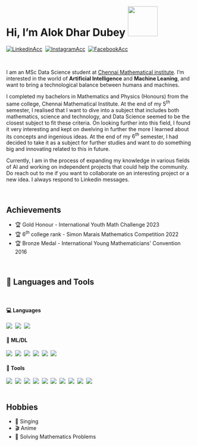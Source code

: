 # Hi, I’m Alok Dhar Dubey <img src="https://i.pinimg.com/originals/42/d1/f0/42d1f0886e2706a7a50d4bac63de77b0.gif" alt="" width="80">
<a href="https://www.linkedin.com/in/ialok00001/"><img src="https://img.shields.io/badge/LinkedIn-0077B5?style=for-the-badge&logo=linkedin&logoColor=white" alt="LinkedinAcc"/></a>&nbsp;
<a href="https://www.instagram.com/alok.genesis/"><img src="https://img.shields.io/badge/Instagram-E4405F?style=for-the-badge&logo=instagram&logoColor=white" alt="InstagramAcc"/></a>&nbsp;
<a href="https://www.facebook.com/ialok1920/"><img src="https://img.shields.io/badge/Facebook-1877F2?style=for-the-badge&logo=facebook&logoColor=white" alt="FacebookAcc"/></a>&nbsp;

<br />

I am an MSc Data Science student at <a href="https://www.cmi.ac.in">Chennai Mathematical institute</a>. I’m interested in the world of **Artificial Intelligence** and **Machine Leaning**, and want to bring a technological balance between humans and machines.

I completed my bachelors in Mathematics and Physics (Honours) from the same college, Chennai Mathematical Institute. At the end of my $5^{th}$ semester, I realised that I want to dive into a subject that includes both mathematics, science and technology, and Data Science seemed to be the closest subject to fit these criteria. On looking further into this field, I found it very interesting and kept on dwelving in further the more I learned about its concepts and ingenious ideas. At the end of my $6^{th}$ semester, I had decided to take it as a subject for further studies and want to do something big and innovating related to this in future.

Currently, I am in the process of expanding my knowledge in various fields of AI and working on independent projects that could help the community. Do reach out to me if you want to collaborate on an interesting project or a new idea. I always respond to Linkedin messages.

<br />

## Achievements
- 🏆 Gold Honour - International Youth Math Challenge 2023
- 🏆 $6^{th}$ college rank - Simon Marais Mathematics Competition 2022
- 🏆 Bronze Medal - International Young Mathematicians' Convention 2016

<br />

## 💼 Languages and Tools
<br />

#### 💻 Languages
<div>
  <a href="https://www.python.org"><img src="https://img.shields.io/badge/Python-3776AB?style=for-the-badge&logo=python&logoColor=white" /></a>&nbsp;
  <a href="https://www.r-project.org"><img src="https://img.shields.io/badge/r-%23276DC3.svg?style=for-the-badge&logo=r&logoColor=white" /></a>&nbsp;
  <a href="https://www.mysql.com"><img src="https://img.shields.io/badge/mysql-4479A1.svg?style=for-the-badge&logo=mysql&logoColor=white" /></a>&nbsp;
</div>

#### 🤖 ML/DL
<div>
  <a href="https://numpy.org"><img src="https://img.shields.io/badge/numpy-%23013243.svg?style=for-the-badge&logo=numpy&logoColor=white" /></a>&nbsp;
  <a href="https://scipy.org"><img src="https://img.shields.io/badge/SciPy-%230C55A5.svg?style=for-the-badge&logo=scipy&logoColor=%white" /></a>&nbsp;
  <a href="https://pandas.pydata.org"><img src="https://img.shields.io/badge/pandas-%23150458.svg?style=for-the-badge&logo=pandas&logoColor=white" /></a>&nbsp;
  <a href="https://scikit-learn.org/stable/"><img src="https://img.shields.io/badge/scikit--learn-%23F7931E.svg?style=for-the-badge&logo=scikit-learn&logoColor=white" /></a>&nbsp;
  <a href="https://pytorch.org"><img src="https://img.shields.io/badge/PyTorch-%23EE4C2C.svg?style=for-the-badge&logo=PyTorch&logoColor=white" /></a>&nbsp;
  <a href="https://www.tensorflow.org"><img src="https://img.shields.io/badge/TensorFlow-%23FF6F00.svg?style=for-the-badge&logo=TensorFlow&logoColor=white" /></a>&nbsp;
</div>

#### 📲 Tools
<div>
  <a href="https://www.latex-project.org"><img src="https://img.shields.io/badge/latex-%23008080.svg?style=for-the-badge&logo=latex&logoColor=white" /></a>&nbsp;
  <a href="https://git-scm.com"><img src="https://img.shields.io/badge/git-%23F05033.svg?style=for-the-badge&logo=git&logoColor=white" /></a>&nbsp;
  <a href="https://mlflow.org"><img src="https://img.shields.io/badge/mlflow-%23d9ead3.svg?style=for-the-badge&logo=numpy&logoColor=blue" /></a>&nbsp;
  <a href="https://www.docker.com"><img src="https://img.shields.io/badge/docker-%230db7ed.svg?style=for-the-badge&logo=docker&logoColor=white" /></a>&nbsp;
  <a href="https://flask.palletsprojects.com/en/3.0.x/"><img src="https://img.shields.io/badge/flask-%23000.svg?style=for-the-badge&logo=flask&logoColor=white" /></a>&nbsp;
  <a href="https://www.anaconda.com"><img src="https://img.shields.io/badge/Anaconda-%2344A833.svg?style=for-the-badge&logo=anaconda&logoColor=white" /></a>&nbsp;
  <a href="https://code.visualstudio.com"><img src="https://img.shields.io/badge/Visual%20Studio%20Code-0078d7.svg?style=for-the-badge&logo=visual-studio-code&logoColor=white" /></a>&nbsp;
  <a href="https://posit.co/download/rstudio-desktop/"><img src="https://img.shields.io/badge/RStudio-4285F4?style=for-the-badge&logo=rstudio&logoColor=white" /></a>&nbsp;
  <a href="https://jupyter.org"><img src="https://img.shields.io/badge/jupyter-%23FA0F00.svg?style=for-the-badge&logo=jupyter&logoColor=white" /></a>&nbsp;
  <a href="https://www.ibm.com/quantum/qiskit"><img src="https://img.shields.io/badge/Qiskit-%236929C4.svg?style=for-the-badge&logo=Qiskit&logoColor=white" /></a>&nbsp;
</div>

<br />

## Hobbies
- 🎤 Singing
- 🎬 Anime
- 📐 Solving Mathematics Problems



<!---
ialok00001/ialok00001 is a ✨ special ✨ repository because its `README.md` (this file) appears on your GitHub profile.
You can click the Preview link to take a look at your changes.
--->
